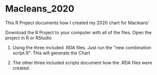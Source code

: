 # Macleans_2020

This R Project documents how I created my 2020 chart for Macleans'

Download the R Project to your computer with all of the files. Open the project in R or RStudio

1) Using the three included .RDA files. Just run the "new combination script.R". This will generate the Chart

2) The other three included scripts document how the .RDA files were created.
